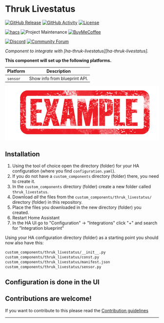 # Thruk Livestatus

[![GitHub Release][releases-shield]][releases]
[![GitHub Activity][commits-shield]][commits]
[![License][license-shield]](LICENSE)

[![hacs][hacsbadge]][hacs]
![Project Maintenance][maintenance-shield]
[![BuyMeCoffee][buymecoffeebadge]][buymecoffee]

[![Discord][discord-shield]][discord]
[![Community Forum][forum-shield]][forum]

_Component to integrate with [ha-thruk-livestatus][ha-thruk-livestatus]._

**This component will set up the following platforms.**

Platform | Description
-- | --
`sensor` | Show info from blueprint API.

![example][exampleimg]

## Installation

1. Using the tool of choice open the directory (folder) for your HA configuration (where you find `configuration.yaml`).
2. If you do not have a `custom_components` directory (folder) there, you need to create it.
3. In the `custom_components` directory (folder) create a new folder called `thruk_livestatus`.
4. Download _all_ the files from the `custom_components/thruk_livestatus/` directory (folder) in this repository.
5. Place the files you downloaded in the new directory (folder) you created.
6. Restart Home Assistant
7. In the HA UI go to "Configuration" -> "Integrations" click "+" and search for "Integration blueprint"

Using your HA configuration directory (folder) as a starting point you should now also have this:

```text
custom_components/thruk_livestatus/__init__.py
custom_components/thruk_livestatus/const.py
custom_components/thruk_livestatus/manifest.json
custom_components/thruk_livestatus/sensor.py
```

## Configuration is done in the UI

<!---->

## Contributions are welcome!

If you want to contribute to this please read the [Contribution guidelines](CONTRIBUTING.md)

***

[thruk_livestatus]: https://github.com/KevSex/ha-thruk-livestatus
[buymecoffee]: https://www.buymeacoffee.com/bmac2
[buymecoffeebadge]: https://img.shields.io/badge/buy%20me%20a%20coffee-donate-yellow.svg?style=for-the-badge
[commits-shield]: https://img.shields.io/github/commit-activity/y/custom-components/blueprint.svg?style=for-the-badge
[commits]: https://github.com/custom-components/integration_blueprint/commits/master
[hacs]: https://github.com/custom-components/hacs
[hacsbadge]: https://img.shields.io/badge/HACS-Custom-orange.svg?style=for-the-badge
[discord]: https://discord.gg/Qa5fW2R
[discord-shield]: https://img.shields.io/discord/330944238910963714.svg?style=for-the-badge
[exampleimg]: example.png
[forum-shield]: https://img.shields.io/badge/community-forum-brightgreen.svg?style=for-the-badge
[forum]: https://community.home-assistant.io/
[license-shield]: https://img.shields.io/github/license/custom-components/blueprint.svg?style=for-the-badge
[maintenance-shield]: https://img.shields.io/badge/maintainer-Joakim%20Sørensen%20%40ludeeus-blue.svg?style=for-the-badge
[releases-shield]: https://img.shields.io/github/release/custom-components/blueprint.svg?style=for-the-badge
[releases]: https://github.com/KevSex/ha-thruk-livestatus/releases
